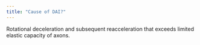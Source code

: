```yaml
---
title: "Cause of DAI?"
---
```

Rotational deceleration and subsequent reacceleration that exceeds limited elastic capacity of axons.


